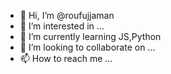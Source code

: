 - 👋 Hi, I’m @roufujjaman
- 👀 I’m interested in ...
- 🌱 I’m currently learning JS,Python
- 💞️ I’m looking to collaborate on ...
- 📫 How to reach me ...

<!---
roufujjaman/roufujjaman is a ✨ special ✨ repository because its `README.md` (this file) appears on your GitHub profile.
You can click the Preview link to take a look at your changes.
--->
